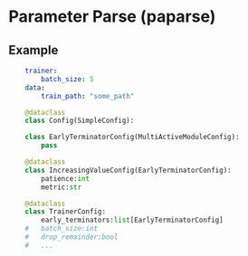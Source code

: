 # Parameter Parse (paparse)

## Example

``` yaml
    trainer:
        batch_size: 5
    data:
        train_path: "some_path"
```

``` python
    @dataclass
    class Config(SimpleConfig):
```

``` python
    class EarlyTerminatorConfig(MultiActiveModuleConfig):
        pass

    @dataclass
    class IncreasingValueConfig(EarlyTerminatorConfig):
        patience:int
        metric:str

    @dataclass
    class TrainerConfig:
        early_terminators:list[EarlyTerminatorConfig]
    #   batch_size:int
    #   drop_remainder:bool
    #   ...
```